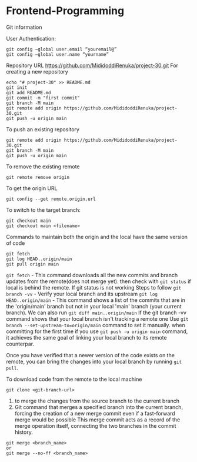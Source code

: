 # Frontend-Programming

Git information

User Authentication:

```
git config –global user.email “youremail@”
git config –global user.name “yourname”
```
Repository URL https://github.com/MididoddiRenuka/project-30.git
For creating a new repository

```
echo "# project-30" >> README.md
git init
git add README.md
git commit -m "first commit"
git branch -M main
git remote add origin https://github.com/MididoddiRenuka/project-30.git
git push -u origin main
```

To push an existing repository

```
git remote add origin https://github.com/MididoddiRenuka/project-30.git
git branch -M main
git push -u origin main
```

To remove the existing remote

```
git remote remove origin
```

To get the origin URL

```
git config --get remote.origin.url
```

To switch to the target branch:

```
git checkout main
git checkout main <filename>
```

Commands to maintain both the origin and the local have the same version of code

```
git fetch
git log HEAD..origin/main
git pull origin main
```

`git fetch` - This command downloads all the new commits and branch updates from the remote(does not merge yet).
then check with `git status` if local is behind the remote.
If git status is not working
Steps to follow
`git branch -vv` - Verify your local branch and its upstream
`git log HEAD..origin/main` - This command shows a list of the commits that are in the 'origin/main' branch but not in your local 'main' branch (your current branch).
We can also run `git diff main..origin/main`
If the git branch -vv command shows that your local branch isn't tracking a remote one
Use `git branch --set-upstream-to=origin/main` command to set it manually. when committing for the first time if you use `git push -u origin main` command, it achieves the same goal of linking your local branch to its remote counterpar.

Once you have verified that a newer version of the code exists on the remote, you can bring the changes into your local branch by running `git pull`.

To download code from the remote to the local machine

```
git clone <git-branch-url>
```

1. to merge the changes from the source branch to the current branch
2. Git command that merges a specified branch into the current branch, forcing the creation of a new merge commit even if a fast-forward merge would be possible
   This merge commit acts as a record of the merge operation itself, connecting the two branches in the commit history.

```
git merge <branch_name>
or
git merge --no-ff <branch_name>
```
